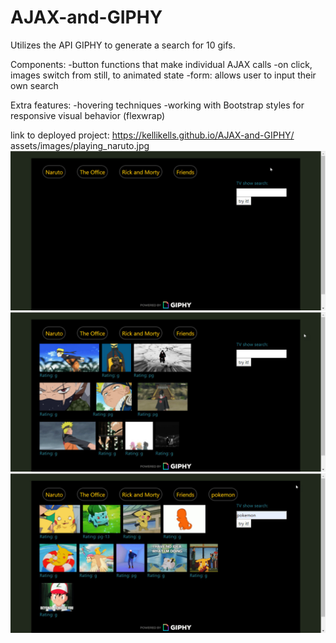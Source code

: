 # AJAX-and-GIPHY

Utilizes the API GIPHY to generate a search for 10 gifs.  

Components:
-button functions that make individual AJAX calls
-on click, images switch from still, to animated state
-form: allows user to input their own search

Extra features:
-hovering techniques
-working with Bootstrap styles for responsive visual behavior (flexwrap)

link to deployed project: https://kellikells.github.io/AJAX-and-GIPHY/
assets/images/playing_naruto.jpg
![overall start](assets/images/overall.jpg)
![clicked existing link](assets/images/playing_naruto.jpg)
![user input added](assets/images/playing_user_input.jpg)
